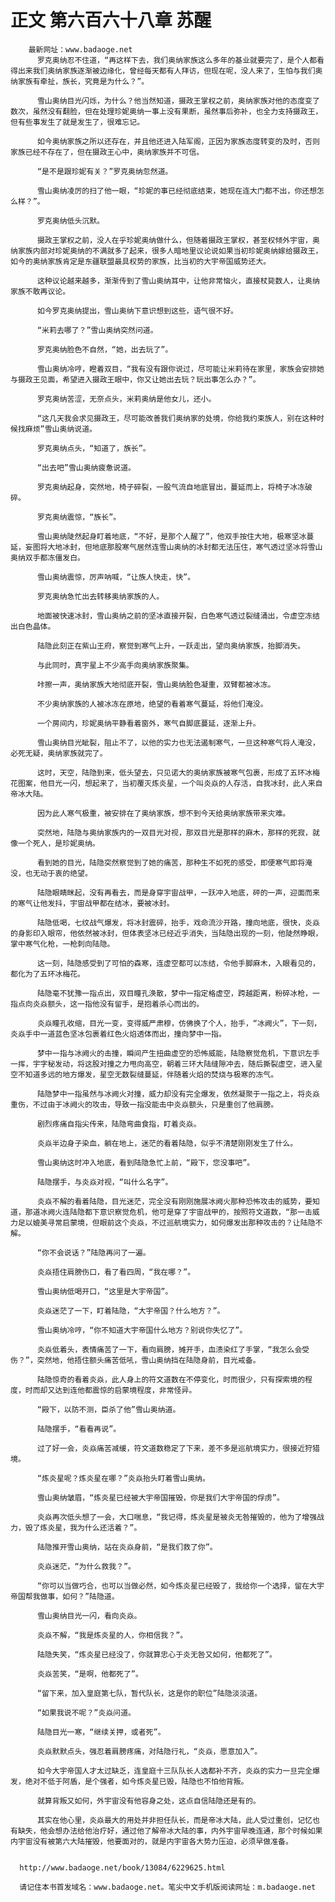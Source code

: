 # 正文 第六百六十八章 苏醒
        最新网址：www.badaoge.net
          罗克奥纳忍不住道，“再这样下去，我们奥纳家族这么多年的基业就要完了，是个人都看得出来我们奥纳家族逐渐被边缘化，曾经每天都有人拜访，但现在呢，没人来了，生怕与我们奥纳家族有牵扯，族长，究竟是为什么？”。
      
          雪山奥纳目光闪烁，为什么？他当然知道，摄政王掌权之前，奥纳家族对他的态度变了数次，虽然没有翻脸，但在处理珍妮奥纳一事上没有果断，虽然事后弥补，也全力支持摄政王，但有些事发生了就是发生了，很难忘记。
      
          如今奥纳家族之所以还存在，并且他还进入陆军阁，正因为家族态度转变的及时，否则家族已经不存在了，但在摄政王心中，奥纳家族并不可信。
      
          “是不是跟珍妮有关？”罗克奥纳忽然道。
      
          雪山奥纳凌厉的扫了他一眼，“珍妮的事已经彻底结束，她现在连大门都不出，你还想怎么样？”。
      
          罗克奥纳低头沉默。
      
          摄政王掌权之前，没人在乎珍妮奥纳做什么，但随着摄政王掌权，甚至权倾外宇宙，奥纳家族内部对珍妮奥纳的不满就多了起来，很多人暗地里议论说如果当初珍妮奥纳嫁给摄政王，如今的奥纳家族肯定是东疆联盟最具权势的家族，比当初的大宇帝国威势还大。
      
          这种议论越来越多，渐渐传到了雪山奥纳耳中，让他非常恼火，直接杖毙数人，让奥纳家族不敢再议论。
      
          如今罗克奥纳提出，雪山奥纳下意识想到这些，语气很不好。
      
          “米莉去哪了？”雪山奥纳突然问道。
      
          罗克奥纳脸色不自然，“她，出去玩了”。
      
          雪山奥纳冷哼，瞪着双目，“我有没有跟你说过，尽可能让米莉待在家里，家族会安排她与摄政王见面，希望进入摄政王眼中，你又让她出去玩？玩出事怎么办？”。
      
          罗克奥纳苦涩，无奈点头，米莉奥纳是他女儿，还小。
      
          “这几天我会求见摄政王，尽可能改善我们奥纳家的处境，你给我约束族人，别在这种时候找麻烦”雪山奥纳说道。
      
          罗克奥纳点头，“知道了，族长”。
      
          “出去吧”雪山奥纳疲惫说道。
      
          罗克奥纳起身，突然地，椅子碎裂，一股气流自地底冒出，蔓延而上，将椅子冰冻破碎。
      
          罗克奥纳震惊，“族长”。
      
          雪山奥纳陡然起身盯着地底，“不好，是那个人醒了”，他双手按住大地，极寒坚冰蔓延，妄图将大地冰封，但地底那股寒气居然连雪山奥纳的冰封都无法压住，寒气透过坚冰将雪山奥纳双手都冻僵发白。
      
          雪山奥纳震惊，厉声呐喊，“让族人快走，快”。
      
          罗克奥纳急忙出去转移奥纳家族的人。
      
          地面被快速冰封，雪山奥纳之前的坚冰直接开裂，白色寒气透过裂缝涌出，令虚空冻结出白色晶体。
      
          陆隐此刻正在紫山王府，察觉到寒气上升，一跃走出，望向奥纳家族，抬脚消失。
      
          与此同时，真宇星上不少高手向奥纳家族聚集。
      
          咔擦一声，奥纳家族大地彻底开裂，雪山奥纳脸色凝重，双臂都被冰冻。
      
          不少奥纳家族的人被冰冻在原地，绝望的看着寒气蔓延，将他们淹没。
      
          一个房间内，珍妮奥纳平静看着窗外，寒气自脚底蔓延，逐渐上升。
      
          雪山奥纳目光眦裂，阻止不了，以他的实力也无法遏制寒气，一旦这种寒气将人淹没，必死无疑，奥纳家族就完了。
      
          这时，天空，陆隐到来，低头望去，只见诺大的奥纳家族被寒气包裹，形成了五环冰梅花图案，他目光一闪，想起来了，当初覆灭炼炎星，一个叫炎焱的人存活，自我冰封，此人来自帝冰大陆。
      
          因为此人寒气极重，被安排在了奥纳家族，想不到今天给奥纳家族带来灾难。
      
          突然地，陆隐与奥纳家族内的一双目光对视，那双目光是那样的麻木，那样的死寂，就像一个死人，是珍妮奥纳。
      
          看到她的目光，陆隐突然察觉到了她的痛苦，那种生不如死的感受，即便寒气即将淹没，也无动于衷的绝望。
      
          陆隐眼睛眯起，没有再看去，而是身穿宇宙战甲，一跃冲入地底，砰的一声，迎面而来的寒气让他发抖，宇宙战甲都在结冰，要被冰封。
      
          陆隐低喝，七纹战气爆发，将冰封震碎，抬手，戏命流沙开路，撞向地底，很快，炎焱的身影印入眼帘，他依然被冰封，但体表坚冰已经近乎消失，当陆隐出现的一刻，他陡然睁眼，掌中寒气化枪，一枪刺向陆隐。
      
          这一刻，陆隐感受到了可怕的森寒，连虚空都可以冻结，令他手脚麻木，入眼看见的，都化为了五环冰梅花。
      
          陆隐毫不犹豫一指点出，双目瞳孔涣散，梦中一指定格虚空，跨越距离，粉碎冰枪，一指点向炎焱额头，这一指他没有留手，是抱着杀心而出的。
      
          炎焱瞳孔收缩，目光一变，变得威严肃穆，仿佛换了个人，抬手，“冰阙火”，下一刻，炎焱手中一道蓝色坚冰包裹着红色火焰透体而出，撞向梦中一指。
      
          梦中一指与冰阙火的击撞，瞬间产生扭曲虚空的恐怖威能，陆隐察觉危机，下意识左手一挥，宇字秘发动，将这股对撞之力甩向高空，朝着三环大陆缝隙冲去，随后撕裂虚空，进入星空不知道多远的地方爆发，星空无数裂缝蔓延，伴随着火焰的焚烧与极寒的冻气。
      
          陆隐梦中一指虽然与冰阙火对撞，威力却没有完全爆发，依然凝聚于一指之上，将炎焱重伤，不过由于冰阙火的攻击，导致一指没能击中炎焱额头，只是重创了他肩膀。
      
          剧烈疼痛自指尖传来，陆隐弯曲食指，盯着炎焱。
      
          炎焱半边身子染血，躺在地上，迷茫的看着陆隐，似乎不清楚刚刚发生了什么。
      
          雪山奥纳这时冲入地底，看到陆隐急忙上前，“殿下，您没事吧”。
      
          陆隐摆手，与炎焱对视，“叫什么名字”。
      
          炎焱不解的看着陆隐，目光迷茫，完全没有刚刚施展冰阙火那种恐怖攻击的威势，要知道，那道冰阙火连陆隐都下意识察觉危机，他可是穿了宇宙战甲的，按照符文道数，“那一击威力足以媲美寻常启蒙境，但眼前这个炎焱，不过巡航境实力，如何爆发出那种攻击的？让陆隐不解。
      
          “你不会说话？”陆隐再问了一遍。
      
          炎焱捂住肩膀伤口，看了看四周，“我在哪？”。
      
          雪山奥纳低喝开口，“这里是大宇帝国”。
      
          炎焱迷茫了一下，盯着陆隐，“大宇帝国？什么地方？”。
      
          雪山奥纳冷哼，“你不知道大宇帝国什么地方？别说你失忆了”。
      
          炎焱低着头，表情痛苦了一下，看向肩膀，摊开手，血渍染红了手掌，“我怎么会受伤？”，突然地，他捂住额头痛苦低吼，雪山奥纳挡在陆隐身前，目光戒备。
      
          陆隐惊奇的看着炎焱，此人身上的符文道数在不停变化，时而很少，只有探索境的程度，时而却又达到连他都震惊的启蒙境程度，非常怪异。
      
          “殿下，以防不测，臣杀了他”雪山奥纳道。
      
          陆隐摆手，“看看再说”。
      
          过了好一会，炎焱痛苦减缓，符文道数稳定了下来，差不多是巡航境实力，很接近狩猎境。
      
          “炼炎星呢？炼炎星在哪？”炎焱抬头盯着雪山奥纳。
      
          雪山奥纳皱眉，“炼炎星已经被大宇帝国摧毁，你是我们大宇帝国的俘虏”。
      
          炎焱再次低头想了一会，大口喘息，“我记得，炼炎星是被炎无咎摧毁的，他为了增强战力，毁了炼炎星，我为什么还活着？”。
      
          陆隐推开雪山奥纳，站在炎焱身前，“是我们救了你”。
      
          炎焱迷茫，“为什么救我？”。
      
          “你可以当做巧合，也可以当做必然，如今炼炎星已经毁了，我给你一个选择，留在大宇帝国帮我做事，如何？”陆隐道。
      
          雪山奥纳目光一闪，看向炎焱。
      
          炎焱不解，“我是炼炎星的人，你相信我？”。
      
          陆隐失笑，“炼炎星已经没了，你就算忠心于炎无咎又如何，他都死了”。
      
          炎焱苦笑，“是啊，他都死了”。
      
          “留下来，加入皇庭第七队，暂代队长，这是你的职位”陆隐淡淡道。
      
          “如果我说不呢？”炎焱问道。
      
          陆隐目光一寒，“继续关押，或者死”。
      
          炎焱默默点头，强忍着肩膀疼痛，对陆隐行礼，“炎焱，愿意加入”。
      
          如今大宇帝国人才太过缺乏，连皇庭十三队队长人选都补不齐，炎焱的实力一旦完全爆发，绝对不低于阿盾，是个强者，如今炼炎星已毁，陆隐也不怕他背叛。
      
          就算背叛又如何，外宇宙没有他容身之处，这点自信陆隐还是有的。
      
          其实在他心里，炎焱最大的用处并非担任队长，而是帝冰大陆，此人受过重创，记忆也有缺失，他会想办法给他治疗好，通过他了解帝冰大陆的事，内外宇宙早晚连通，那个时候如果内宇宙没有被第六大陆摧毁，他要面对的，就是内宇宙各大势力压迫，必须早做准备。
      
      
      http://www.badaoge.net/book/13084/6229625.html
      
      请记住本书首发域名：www.badaoge.net。笔尖中文手机版阅读网址：m.badaoge.net